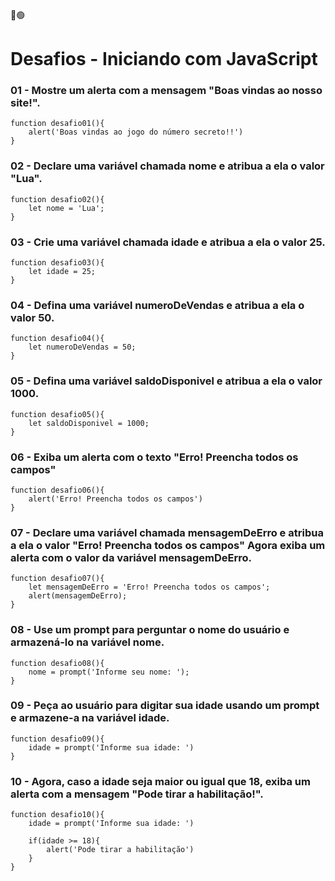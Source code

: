 🔴🟢

# Desafios - Iniciando com JavaScript

### 01 - Mostre um alerta com a mensagem "Boas vindas ao nosso site!".
    function desafio01(){
        alert('Boas vindas ao jogo do número secreto!!')
    }

### 02 - Declare uma variável chamada nome e atribua a ela o valor "Lua".
    function desafio02(){
        let nome = 'Lua';
    }

### 03 - Crie uma variável chamada idade e atribua a ela o valor 25.
    function desafio03(){
        let idade = 25;
    }
### 04 - Defina uma variável numeroDeVendas e atribua a ela o valor 50.
    function desafio04(){
        let numeroDeVendas = 50;
    }
### 05 - Defina uma variável saldoDisponivel e atribua a ela o valor 1000.
    function desafio05(){
        let saldoDisponivel = 1000;
    }
### 06 - Exiba um alerta com o texto "Erro! Preencha todos os campos"
    function desafio06(){    
        alert('Erro! Preencha todos os campos')
    }
### 07 - Declare uma variável chamada mensagemDeErro e atribua a ela o valor "Erro! Preencha todos os campos" Agora exiba um alerta com o valor da variável mensagemDeErro.
    function desafio07(){
        let mensagemDeErro = 'Erro! Preencha todos os campos';
        alert(mensagemDeErro);
    }
### 08 - Use um prompt para perguntar o nome do usuário e armazená-lo na variável nome.
    function desafio08(){
        nome = prompt('Informe seu nome: ');
    }
### 09 - Peça ao usuário para digitar sua idade usando um prompt e armazene-a na variável idade.
    function desafio09(){
        idade = prompt('Informe sua idade: ')
    }
### 10 - Agora, caso a idade seja maior ou igual que 18, exiba um alerta com a mensagem "Pode tirar a habilitação!".
    function desafio10(){  
        idade = prompt('Informe sua idade: ')

        if(idade >= 18){
            alert('Pode tirar a habilitação')
        }
    }


